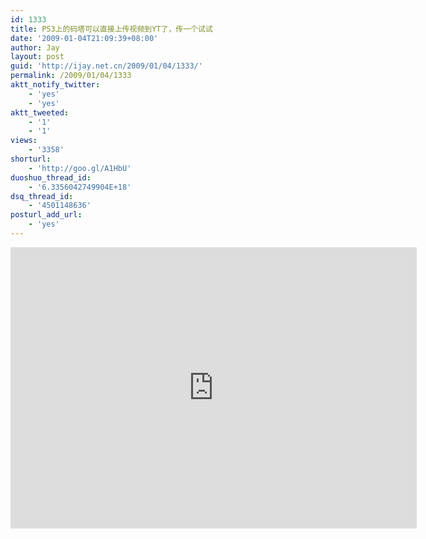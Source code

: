 ```yaml
---
id: 1333
title: PS3上的码塔可以直接上传视频到YT了，传一个试试
date: '2009-01-04T21:09:39+08:00'
author: Jay
layout: post
guid: 'http://ijay.net.cn/2009/01/04/1333/'
permalink: /2009/01/04/1333
aktt_notify_twitter:
    - 'yes'
    - 'yes'
aktt_tweeted:
    - '1'
    - '1'
views:
    - '3358'
shorturl:
    - 'http://goo.gl/A1HbU'
duoshuo_thread_id:
    - '6.3356042749904E+18'
dsq_thread_id:
    - '4501148636'
posturl_add_url:
    - 'yes'
---
```


<iframe width="650" height="450" src="https://www.youtube.com/embed/B_5nCpXV8Cw" frameborder="0" allowfullscreen></iframe>